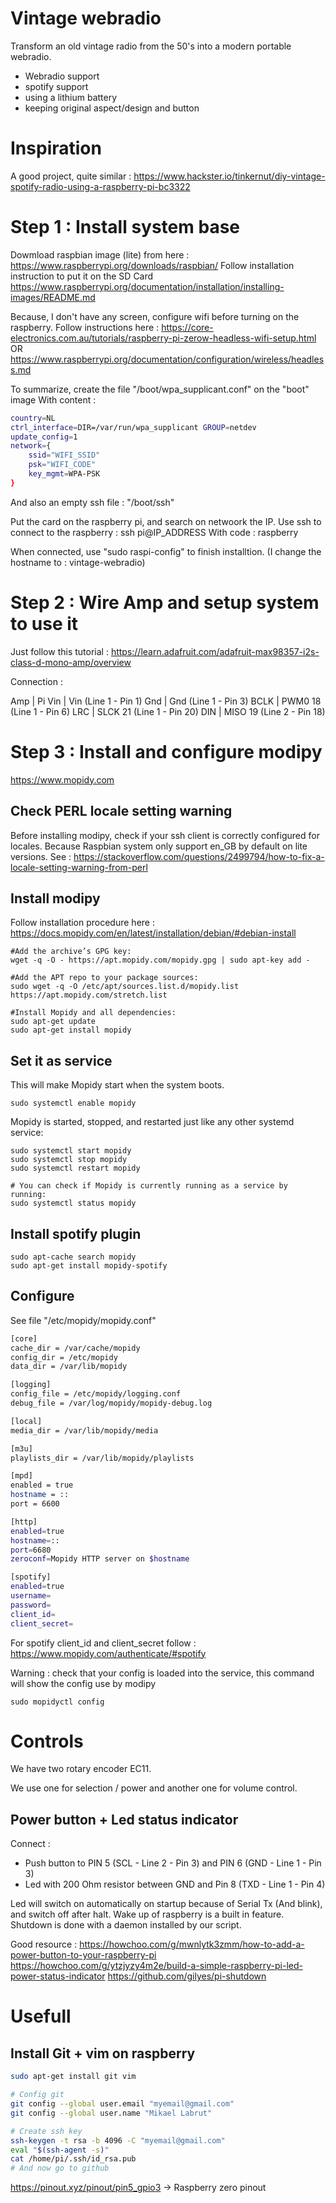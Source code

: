 # Vintage webradio

Transform an old vintage radio from the 50's into a modern portable webradio.

- Webradio support
- spotify support
- using a lithium battery
- keeping original aspect/design and button

# Inspiration

A good project, quite similar : 
https://www.hackster.io/tinkernut/diy-vintage-spotify-radio-using-a-raspberry-pi-bc3322


# Step 1 : Install system base

Dowmload raspbian image (lite) from here : https://www.raspberrypi.org/downloads/raspbian/
Follow installation instruction to put it on the SD Card https://www.raspberrypi.org/documentation/installation/installing-images/README.md

Because, I don't have any screen, configure wifi before turning on the raspberry.
Follow instructions here : https://core-electronics.com.au/tutorials/raspberry-pi-zerow-headless-wifi-setup.html OR https://www.raspberrypi.org/documentation/configuration/wireless/headless.md

To summarize, create the file "/boot/wpa_supplicant.conf" on the "boot" image 
With content :

```bash
country=NL
ctrl_interface=DIR=/var/run/wpa_supplicant GROUP=netdev
update_config=1
network={
	ssid="WIFI_SSID"
	psk="WIFI_CODE"
	key_mgmt=WPA-PSK
}
```
And also an empty ssh file : "/boot/ssh"

Put the card on the raspberry pi, and search on netwoork the IP.
Use ssh to connect to the raspberry : ssh pi@IP_ADDRESS
With code : raspberry

When connected, use "sudo raspi-config" to finish installtion. (I change the hostname to : vintage-webradio)

# Step 2 : Wire Amp and setup system to use it 

Just follow this tutorial : https://learn.adafruit.com/adafruit-max98357-i2s-class-d-mono-amp/overview

Connection : 

Amp  |  Pi
Vin  | Vin (Line 1 - Pin 1)
Gnd  | Gnd (Line 1 - Pin 3)
BCLK | PWM0 18 (Line 1 - Pin 6)
LRC  | SLCK 21 (Line 1 - Pin 20)
DIN  | MISO 19 (Line 2 - Pin 18)

# Step 3 : Install and configure modipy

https://www.mopidy.com

## Check PERL locale setting warning
Before installing modipy, check if your ssh client is correctly configured for locales. Because Raspbian system only support en_GB by default on lite versions.
See : https://stackoverflow.com/questions/2499794/how-to-fix-a-locale-setting-warning-from-perl

## Install modipy

Follow installation procedure here : https://docs.mopidy.com/en/latest/installation/debian/#debian-install

```ssh
#Add the archive’s GPG key:
wget -q -O - https://apt.mopidy.com/mopidy.gpg | sudo apt-key add -

#Add the APT repo to your package sources:
sudo wget -q -O /etc/apt/sources.list.d/mopidy.list https://apt.mopidy.com/stretch.list

#Install Mopidy and all dependencies:
sudo apt-get update
sudo apt-get install mopidy
```

## Set it as service

This will make Mopidy start when the system boots.

```ssh
sudo systemctl enable mopidy
```

Mopidy is started, stopped, and restarted just like any other systemd service:

```ssh
sudo systemctl start mopidy
sudo systemctl stop mopidy
sudo systemctl restart mopidy

# You can check if Mopidy is currently running as a service by running:
sudo systemctl status mopidy
```

## Install spotify plugin

```ssh
sudo apt-cache search mopidy
sudo apt-get install mopidy-spotify
```

## Configure

See file "/etc/mopidy/mopidy.conf"

```bash
[core]
cache_dir = /var/cache/mopidy
config_dir = /etc/mopidy
data_dir = /var/lib/mopidy

[logging]
config_file = /etc/mopidy/logging.conf
debug_file = /var/log/mopidy/mopidy-debug.log

[local]
media_dir = /var/lib/mopidy/media

[m3u]
playlists_dir = /var/lib/mopidy/playlists

[mpd]
enabled = true
hostname = ::
port = 6600

[http]
enabled=true
hostname=::
port=6680
zeroconf=Mopidy HTTP server on $hostname

[spotify]
enabled=true
username=
password=
client_id=
client_secret=
```

For spotify client_id and client_secret follow : https://www.mopidy.com/authenticate/#spotify

Warning : check that your config is loaded into the service, this command will show the config use by modipy

```ssh
sudo mopidyctl config
```

# Controls

We have two rotary encoder EC11.

We use one for selection / power and another one for volume control.


## Power button + Led status indicator

Connect :
- Push button to PIN 5 (SCL - Line 2 - Pin 3) and PIN 6 (GND - Line 1 - Pin 3) 
- Led with 200 Ohm resistor between GND and Pin 8 (TXD - Line 1 - Pin 4)

Led will switch on automatically on startup because of Serial Tx (And blink), and switch off after halt.
Wake up of raspberry is a built in feature.
Shutdown is done with a daemon installed by our script. 

Good resource :
https://howchoo.com/g/mwnlytk3zmm/how-to-add-a-power-button-to-your-raspberry-pi
https://howchoo.com/g/ytzjyzy4m2e/build-a-simple-raspberry-pi-led-power-status-indicator
https://github.com/gilyes/pi-shutdown

# Usefull 

## Install Git + vim on raspberry 

```sh
sudo apt-get install git vim

# Config git
git config --global user.email "myemail@gmail.com"
git config --global user.name "Mikael Labrut"

# Create ssh key
ssh-keygen -t rsa -b 4096 -C "myemail@gmail.com"
eval "$(ssh-agent -s)"
cat /home/pi/.ssh/id_rsa.pub
# And now go to github
```


https://pinout.xyz/pinout/pin5_gpio3 -> Raspberry zero pinout

